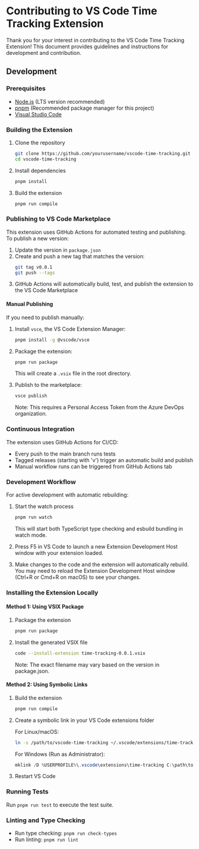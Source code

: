 # Contributing to VS Code Time Tracking Extension

Thank you for your interest in contributing to the VS Code Time Tracking Extension! This document provides guidelines and instructions for development and contribution.

## Development

### Prerequisites

- [Node.js](https://nodejs.org/) (LTS version recommended)
- [pnpm](https://pnpm.io/) (Recommended package manager for this project)
- [Visual Studio Code](https://code.visualstudio.com/)

### Building the Extension

1. Clone the repository
   ```bash
   git clone https://github.com/yourusername/vscode-time-tracking.git
   cd vscode-time-tracking
   ```

2. Install dependencies
   ```bash
   pnpm install
   ```

3. Build the extension
   ```bash
   pnpm run compile
   ```

### Publishing to VS Code Marketplace

This extension uses GitHub Actions for automated testing and publishing. To publish a new version:

1. Update the version in `package.json`
2. Create and push a new tag that matches the version:
   ```bash
   git tag v0.0.1
   git push --tags
   ```
3. GitHub Actions will automatically build, test, and publish the extension to the VS Code Marketplace

#### Manual Publishing

If you need to publish manually:

1. Install `vsce`, the VS Code Extension Manager:
   ```bash
   pnpm install -g @vscode/vsce
   ```

2. Package the extension:
   ```bash
   pnpm run package
   ```
   This will create a `.vsix` file in the root directory.

3. Publish to the marketplace:
   ```bash
   vsce publish
   ```
   Note: This requires a Personal Access Token from the Azure DevOps organization.

### Continuous Integration

The extension uses GitHub Actions for CI/CD:

- Every push to the main branch runs tests
- Tagged releases (starting with 'v') trigger an automatic build and publish
- Manual workflow runs can be triggered from GitHub Actions tab

### Development Workflow

For active development with automatic rebuilding:

1. Start the watch process
   ```bash
   pnpm run watch
   ```
   This will start both TypeScript type checking and esbuild bundling in watch mode.

2. Press F5 in VS Code to launch a new Extension Development Host window with your extension loaded.

3. Make changes to the code and the extension will automatically rebuild. You may need to reload the Extension Development Host window (Ctrl+R or Cmd+R on macOS) to see your changes.

### Installing the Extension Locally

#### Method 1: Using VSIX Package

1. Package the extension
   ```bash
   pnpm run package
   ```

2. Install the generated VSIX file
   ```bash
   code --install-extension time-tracking-0.0.1.vsix
   ```
   Note: The exact filename may vary based on the version in package.json.

#### Method 2: Using Symbolic Links

1. Build the extension
   ```bash
   pnpm run compile
   ```

2. Create a symbolic link in your VS Code extensions folder
   
   For Linux/macOS:
   ```bash
   ln -s /path/to/vscode-time-tracking ~/.vscode/extensions/time-tracking
   ```
   
   For Windows (Run as Administrator):
   ```powershell
   mklink /D %USERPROFILE%\.vscode\extensions\time-tracking C:\path\to\vscode-time-tracking
   ```

3. Restart VS Code

### Running Tests

Run `pnpm run test` to execute the test suite.

### Linting and Type Checking

- Run type checking: `pnpm run check-types`
- Run linting: `pnpm run lint`